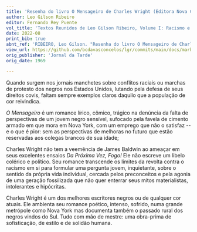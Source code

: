 ```yaml
---
title: 'Resenha do livro O Mensageiro de Charles Wright (Editora Nova Crítica, 1969)'
author: Leo Gilson Ribeiro
editor: Fernando Rey Puente
vol_title: 'Textos Reunidos de Leo Gilson Ribeiro, Volume I: Racismo e literatura negra'
date: 2022-08
print_bib: true
abnt_ref: 'RIBEIRO, Leo Gilson. "Resenha do livro O Mensageiro de Charles Wright (Editora Nova Crítica, 1969)". In PUENTE, Fernando Rey (org.) <em>Textos Reunidos de Leo Gilson Ribeiro, Volume 1: Racismo e literatura negra</em>, 2022. Publicação original: Jornal da Tarde, 1969. URL: <a href="yml_view_url">https://github.com/bcdavasconcelos/lgr/commits/main/docs/markdown/volume-1/02-literatura-norte-americana/04-resenha-do-livro-o-mensageiro-de-charles-wright-(editora-nova-critica-1969)</a>'
view_url: https://github.com/bcdavasconcelos/lgr/commits/main/docs/markdown/volume-1/02-literatura-norte-americana/04-resenha-do-livro-o-mensageiro-de-charles-wright-(editora-nova-critica-1969)
orig_publisher: 'Jornal da Tarde'
orig_date: 1969

---
```


Quando surgem nos jornais manchetes sobre conflitos raciais ou marchas de protesto dos negros nos Estados Unidos, lutando pela defesa de seus direitos covis, faltam sempre exemplos claros daquilo que a população de cor reivindica.

*O Mensageiro* é um romance lírico, cômico, trágico na denúncia da falta de perspectivas de um jovem negro sensível, sufocado pela favela de cimento armado em que mora em Nova York, com um emprego que não o satisfaz -- e o que é pior: sem as perspectivas de melhoras no futuro que estão reservadas aos colegas brancos de sua idade;

Charles Wright não tem a veemência de James Baldwin ao ameaçar em seus excelentes ensaios *Da Próxima Vez, Fogo!* Ele não escreve um libelo colérico e político. Seu romance transcende os limites da revolta contra o racismo em si para formular uma pergunta jovem, inquietante, sobre o sentido da própria vida individual, cercada pelos preconceitos e pela agonia de uma geração fossilizada que não quer enterrar seus mitos materialistas, intolerantes e hipócritas.

Charles Wright é um dos melhores escritores negros ou de qualquer cor atuais. Ele ambienta seu romance poético, intenso, sofrido, numa grande metrópole como Nova York mas documenta também o passado rural dos negros vindos do Sul. Tudo com mão de mestre: uma obra-prima de sofisticação, de estilo e de solidão humana.